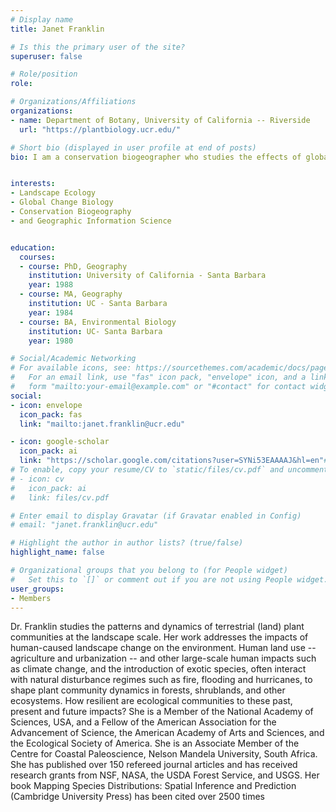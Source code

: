 ```yaml
---
# Display name
title: Janet Franklin

# Is this the primary user of the site?
superuser: false

# Role/position
role:  

# Organizations/Affiliations
organizations:
- name: Department of Botany, University of California -- Riverside
  url: "https://plantbiology.ucr.edu/"

# Short bio (displayed in user profile at end of posts)
bio: I am a conservation biogeographer who studies the effects of global change on biological diversity in terrestrial plant communities


interests:
- Landscape Ecology 
- Global Change Biology 
- Conservation Biogeography 
- and Geographic Information Science 


education:
  courses:
  - course: PhD, Geography
    institution: University of California - Santa Barbara
    year: 1988
  - course: MA, Geography
    institution: UC - Santa Barbara
    year: 1984
  - course: BA, Environmental Biology
    institution: UC- Santa Barbara
    year: 1980

# Social/Academic Networking
# For available icons, see: https://sourcethemes.com/academic/docs/page-builder/#icons
#   For an email link, use "fas" icon pack, "envelope" icon, and a link in the
#   form "mailto:your-email@example.com" or "#contact" for contact widget.
social:
- icon: envelope
  icon_pack: fas
  link: "mailto:janet.franklin@ucr.edu"

- icon: google-scholar
  icon_pack: ai
  link: "https://scholar.google.com/citations?user=SYNi53EAAAAJ&hl=en"# Link to a PDF of your resume/CV from the About widget.
# To enable, copy your resume/CV to `static/files/cv.pdf` and uncomment the lines below.
# - icon: cv
#   icon_pack: ai
#   link: files/cv.pdf

# Enter email to display Gravatar (if Gravatar enabled in Config)
# email: "janet.franklin@ucr.edu"

# Highlight the author in author lists? (true/false)
highlight_name: false

# Organizational groups that you belong to (for People widget)
#   Set this to `[]` or comment out if you are not using People widget.
user_groups:
- Members
---
```


Dr. Franklin studies the patterns and dynamics of terrestrial (land) plant communities at the landscape scale. Her work addresses the impacts of human-caused landscape change on the environment. Human land use -- agriculture and urbanization -- and other large-scale human impacts such as climate change, and the introduction of exotic species, often interact with natural disturbance regimes such as fire, flooding and hurricanes, to shape plant community dynamics in forests, shrublands, and other ecosystems. How resilient are ecological communities to these past, present and future impacts? She is a Member of the National Academy of Sciences, USA, and a Fellow of the American Association for the Advancement of Science, the American Academy of Arts and Sciences, and the Ecological Society of America. She is an Associate Member of the Centre for Coastal Paleoscience, Nelson Mandela University, South Africa. She has published over 150 refereed journal articles and has received research grants from NSF, NASA, the USDA Forest Service, and USGS. Her book Mapping Species Distributions: Spatial Inference and Prediction (Cambridge University Press) has been cited over 2500 times
